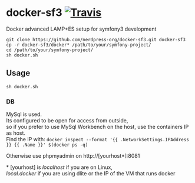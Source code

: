 # docker-sf3 [![Travis](https://img.shields.io/travis/nerdpress-org/docker-sf3.svg?style=flat-square)](https://travis-ci.org/nerdpress-org/docker-sf3)
Docker advanced LAMP+ES setup for symfony3 development


`git clone https://github.com/nerdpress-org/docker-sf3.git docker-sf3`   
`cp -r docker-sf3/docker* /path/to/your/symfony-project/`   
`cd /path/to/your/symfony-project/`   
`sh docker.sh`   

## Usage

    sh docker.sh

### DB
MySql is used.  
Its configured to be open for access from outside,  
so if you prefer to use MySql Workbench on the host, use the containers IP as host.  
Find the IP with: `docker inspect --format '{{ .NetworkSettings.IPAddress }} {{ .Name }}' $(docker ps -q)`

Otherwise use phpmyadmin on http://[yourhost*]:8081

\* [yourhost] is *localhost* if you are on Linux,  
*local.docker* if you are using dlite or the IP of the VM that runs docker
